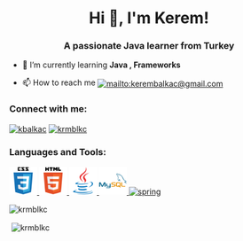 <h1 align="center">Hi 👋, I'm Kerem!</h1>
<h3 align="center">A passionate Java learner from Turkey</h3>

- 🌱 I’m currently learning **Java , Frameworks**

- 📫 How to reach me <a href="mailto:kerembalkac@gmail.com" target="blank"><img align="center" src="https://camo.githubusercontent.com/571384769c09e0c66b45e39b5be70f68f552db3e2b2311bc2064f0d4a9f5983b/68747470733a2f2f696d672e736869656c64732e696f2f62616467652f476d61696c2d4431343833363f7374796c653d666f722d7468652d6261646765266c6f676f3d676d61696c266c6f676f436f6c6f723d7768697465" alt="mailto:kerembalkac@gmail.com" height="40" width="100" /></a>

<h3 align="left">Connect with me:</h3>
<p align="left">
<a href="https://twitter.com/kbalkac" target="blank"><img align="center" src="https://encrypted-tbn0.gstatic.com/images?q=tbn:ANd9GcRfYTX438ZqN13NCDj8IrL_devQKjOweZ1zLg&usqp=CAU" alt="kbalkac" height="40" width="40" /></a>
<a href="https://linkedin.com/in/krmblkc" target="blank"><img align="center" src="https://www.logo.wine/a/logo/LinkedIn/LinkedIn-Wordmark-White-Dark-Background-Logo.wine.svg" alt="krmblkc" height="40" width="100" /></a>
</p>

<h3 align="left">Languages and Tools:</h3>
<p align="left"> <a href="https://www.w3schools.com/css/" target="_blank"> <img src="https://raw.githubusercontent.com/devicons/devicon/master/icons/css3/css3-original-wordmark.svg" alt="css3" width="50" height="50"/> </a> <a href="https://www.w3.org/html/" target="_blank"> <img src="https://raw.githubusercontent.com/devicons/devicon/master/icons/html5/html5-original-wordmark.svg" alt="html5" width="50" height="50"/> </a> <a href="https://www.java.com" target="_blank">
<img src="https://raw.githubusercontent.com/devicons/devicon/master/icons/java/java-original.svg" alt="java" width="50" height="50"/> </a> <a href="https://www.mysql.com/" target="_blank"> <img src="https://raw.githubusercontent.com/devicons/devicon/master/icons/mysql/mysql-original-wordmark.svg" alt="mysql" width="50" height="50"/> </a> <a href="https://spring.io/" target="_blank">
<img src="https://www.vectorlogo.zone/logos/springio/springio-icon.svg" alt="spring" width="50" height="50"/> </a> </p>
<p><img align="center" src="https://github-readme-stats.vercel.app/api/top-langs?username=krmblkc&show_icons=true&locale=en&layout=compact" alt="krmblkc" /></p>
<p>&nbsp;<img align="center" src="https://github-readme-stats.vercel.app/api?username=krmblkc&show_icons=true&locale=en" alt="krmblkc" /></p>
